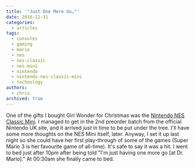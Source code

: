 ```yaml
---
title: '"Just One More Go…"'
date: 2016-12-31
categories:
  - articles
tags:
  - consoles
  - gaming
  - mario
  - nes
  - nes-classic
  - nes-mini
  - nintendo
  - nintendo-nes-classic-mini
  - technology
authors:
  - chris
archived: true
---
```


One of the gifts I bought Girl Wonder for Christmas was the [Nintendo NES Classic Mini](https://www.nintendo.co.uk/Misc-/Nintendo-Classic-Mini-Nintendo-Entertainment-System/Nintendo-Classic-Mini-Nintendo-Entertainment-System-1124287.html). I managed to get in the 2nd preorder batch from the official Nintendo UK site, and it arrived *just* in time to be put under the tree. I'll have some more thoughts on the NES Mini itself, later. Anyway, I set it up last night so she could have her first play-through of some of the games (Super Mario 3 is her favourite game of all-time). It's safe to say it was a hit. I went to bed just after 10pm after being told "I'm just having one more go \[at Dr. Mario\]." At 00:30am she finally came to bed.
